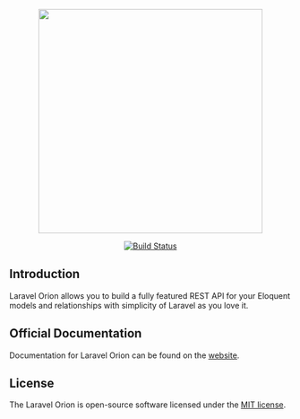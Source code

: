 <p align="center">
<img src="https://res.cloudinary.com/dudxt4lp6/image/upload/v1572976051/Laravel%20Orion/logo_with_text_t5jjyc.png" width="400">
</p>

<p align="center">
<a href="https://travis-ci.org/laravel-orion/laravel-orion"><img src="https://travis-ci.org/laravel-orion/laravel-orion.svg" alt="Build Status"></a>
</p>

## Introduction

Laravel Orion allows you to build a fully featured REST API for your Eloquent models and relationships with simplicity of Laravel as you love it.

## Official Documentation

Documentation for Laravel Orion can be found on the [website](https://laravel-orion.github.io/docs/).

## License

The Laravel Orion is open-source software licensed under the [MIT license](https://opensource.org/licenses/MIT).
